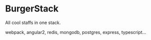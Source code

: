 # BurgerStack

All cool staffs in one stack.

webpack, angular2, redis, mongodb, postgres, express, typescript...
